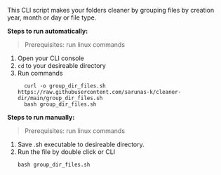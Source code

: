 This CLI script makes your folders cleaner by grouping files by creation year, month or day or file type.

**Steps to run automatically:**

> Prerequisites: run linux commands
1.  Open your CLI console
1. `cd` to your desireable directory
1.  Run commands
    ```
      curl -o group_dir_files.sh https://raw.githubusercontent.com/sarunas-k/cleaner-dir/main/group_dir_files.sh
      bash group_dir_files.sh
    ```

**Steps to run manually:**
> Prerequisites: run linux commands

1. Save .sh executable to desireable directory.
1. Run the file by double click or CLI
   ```
   bash group_dir_files.sh
   ```
